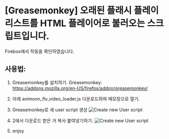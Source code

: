 # [Greasemonkey] 오래된 플래시 플레이리스트를 HTML 플레이어로 불러오는 스크립트입니다.

Firebox에서 작동을 확인하였습니다.

## 사용법:

1. Greasemonkey를 설치하기.
Greasemonkey: https://addons.mozilla.org/en-US/firefox/addon/greasemonkey/

2. 아래 animoon_flv_video_loader.js 다운로드하여 메모장으로 열기.

3. Greasemonkey로 새 user script 생성
![Create new User script](blob/main/images/step2.png?raw=true)

4. 2에서 다운로드 받은 거 복사 붙여넣기하기.
![Create new User script](blob/main/images/step4.png?raw=true)

5. enjoy